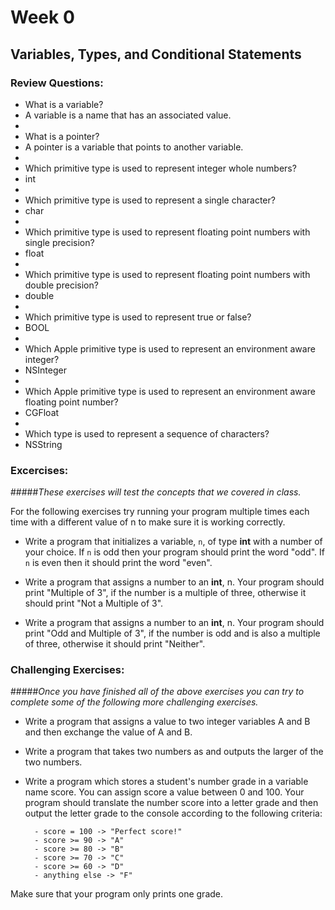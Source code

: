 # Week 0
## Variables, Types, and Conditional Statements 
### Review Questions:  

- What is a variable? 
- A variable is a name that has an associated value. 
- 
- What is a pointer? 
- A pointer is a variable that points to another variable. 
- 
- Which primitive type is used to represent integer whole numbers? 
- int
- 
- Which primitive type is used to represent a single character? 
- char
- 
- Which primitive type is used to represent floating point numbers with single precision? 
- float
- 
- Which primitive type is used to represent floating point numbers with double precision?  
- double
- 
- Which primitive type is used to represent true or false? 
- BOOL
- 
- Which Apple primitive type is used to represent an environment aware integer?  
- NSInteger
- 
- Which Apple primitive type is used to represent an environment aware floating point number?
- CGFloat
- 
- Which type is used to represent a sequence of characters? 
- NSString

### Excercises:
#####*These exercises will test the concepts that we covered in class.*

For the following exercises try running your program multiple times each time with a different value of n to make sure it is working correctly.

- Write a program that initializes a variable, `n`, of type **int** with a number of your choice. If `n` is odd then your      program should print the word "odd". If `n` is even then it should print the word "even".

- Write a program that assigns a number to an **int**, n. Your program should print "Multiple of 3", if the number is a         multiple of three, otherwise it should print "Not a Multiple of 3". 

- Write a program that assigns a number to an **int**, n. Your program should print "Odd and Multiple of 3", if the number is   odd and is also a multiple of three, otherwise it should print "Neither".

### Challenging Exercises: 
#####*Once you have finished all of the above exercises you can try to complete some of the following more challenging exercises.*

- Write a program that assigns a value to two integer variables A and B and then exchange the value of A and B.  

- Write a program that takes two numbers as and outputs the larger of the two numbers.  

- Write a program which stores a student's number grade in a variable name score. You can assign score a value between 0 and   100. Your program should translate the number score into a letter grade and then output the letter grade to the console      according to the following criteria:  

        - score = 100 -> "Perfect score!"
        - score >= 90 -> "A"  
        - score >= 80 -> "B"  
        - score >= 70 -> "C"  
        - score >= 60 -> "D"  
        - anything else -> "F"
Make sure that your program only prints one grade.
